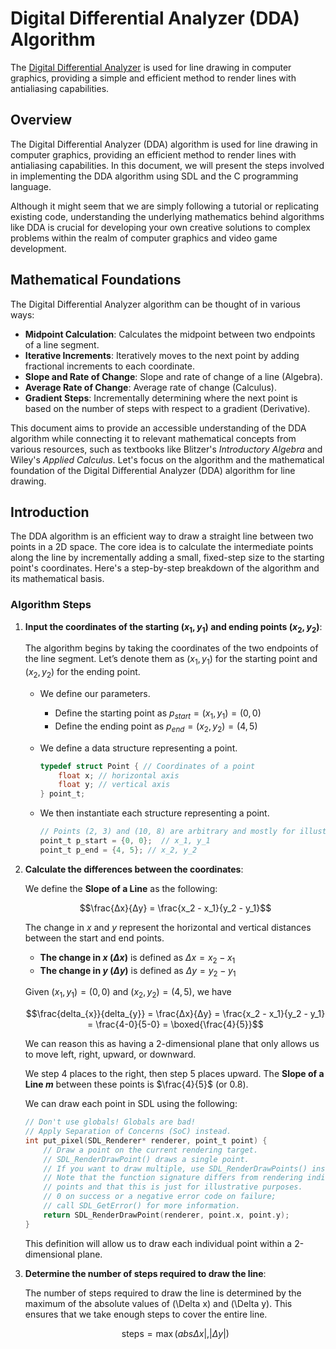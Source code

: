 # Digital Differential Analyzer (DDA) Algorithm

The [Digital Differential Analyzer](https://en.wikipedia.org/wiki/Digital_differential_analyser) is used for line drawing in computer graphics, providing a simple and efficient method to render lines with antialiasing capabilities.

## Overview

The Digital Differential Analyzer (DDA) algorithm is used for line drawing in computer graphics, providing an efficient method to render lines with antialiasing capabilities. In this document, we will present the steps involved in implementing the DDA algorithm using SDL and the C programming language.

Although it might seem that we are simply following a tutorial or replicating existing code, understanding the underlying mathematics behind algorithms like DDA is crucial for developing your own creative solutions to complex problems within the realm of computer graphics and video game development.

## Mathematical Foundations

The Digital Differential Analyzer algorithm can be thought of in various ways:

- **Midpoint Calculation**: Calculates the midpoint between two endpoints of a line segment.
- **Iterative Increments**: Iteratively moves to the next point by adding fractional increments to each coordinate.
- **Slope and Rate of Change**: Slope and rate of change of a line (Algebra).
- **Average Rate of Change**: Average rate of change (Calculus).
- **Gradient Steps**: Incrementally determining where the next point is based on the number of steps with respect to a gradient (Derivative).

This document aims to provide an accessible understanding of the DDA algorithm while connecting it to relevant mathematical concepts from various resources, such as textbooks like Blitzer's *Introductory Algebra* and Wiley's *Applied Calculus*.
Let's focus on the algorithm and the mathematical foundation of the Digital Differential Analyzer (DDA) algorithm for line drawing. 

## Introduction

The DDA algorithm is an efficient way to draw a straight line between two points in a 2D space. The core idea is to calculate the intermediate points along the line by incrementally adding a small, fixed-step size to the starting point's coordinates. Here's a step-by-step breakdown of the algorithm and its mathematical basis.

### Algorithm Steps

1. **Input the coordinates of the starting $(x_1, y_1)$ and ending points $(x_2, y_2)$**:

   The algorithm begins by taking the coordinates of the two endpoints of the line segment. Let’s denote them as $(x_1, y_1)$ for the starting point and $(x_2, y_2)$ for the ending point.

    - We define our parameters.

        - Define the starting point as $p_{start} = (x_1, y_1) = (0, 0)$
        - Define the ending point as $p_{end} = (x_2, y_2) = (4, 5)$

    - We define a data structure representing a point.

        ```c
        typedef struct Point { // Coordinates of a point
            float x; // horizontal axis
            float y; // vertical axis
        } point_t;
        ```

    - We then instantiate each structure representing a point.

        ```c
        // Points (2, 3) and (10, 8) are arbitrary and mostly for illustrative purposes
        point_t p_start = {0, 0};  // x_1, y_1
        point_t p_end = {4, 5}; // x_2, y_2
        ```

2. **Calculate the differences between the coordinates**:

    We define the **Slope of a Line** as the following:

    $$\frac{Δx}{Δy} = \frac{x_2 - x_1}{y_2 - y_1}$$

    The change in $x$ and $y$ represent the horizontal and vertical distances between the start and end points.

    - **The change in $x$ ($\Delta x$)** is defined as $\Delta x = x_2 - x_1$
    - **The change in $y$ ($\Delta y$)** is defined as $\Delta y = y_2 - y_1$
    
    Given $(x_1, y_1) = (0, 0)$ and $(x_2, y_2) = (4, 5)$, we have

    $$\frac{delta_{x}}{delta_{y}} = \frac{Δx}{Δy} = \frac{x_2 - x_1}{y_2 - y_1} = \frac{4-0}{5-0} = \boxed{\frac{4}{5}}$$

    We can reason this as having a 2-dimensional plane that only allows us to move $\text{left}$, $\text{right}$, $\text{upward}$, or $\text{downward}$.

    We step $4$ places to the $\text{right}$, then step $5$ places $\text{upward}$. The **Slope of a Line $m$** between these points is $\frac{4}{5}$ (or $0.8$).

    We can draw each point in SDL using the following:

    ```c
    // Don't use globals! Globals are bad!
    // Apply Separation of Concerns (SoC) instead.
    int put_pixel(SDL_Renderer* renderer, point_t point) {
        // Draw a point on the current rendering target.
        // SDL_RenderDrawPoint() draws a single point.
        // If you want to draw multiple, use SDL_RenderDrawPoints() instead.
        // Note that the function signature differs from rendering individual 
        // points and that this is just for illustrative purposes.
        // 0 on success or a negative error code on failure;
        // call SDL_GetError() for more information.
        return SDL_RenderDrawPoint(renderer, point.x, point.y);
    }
    ```

    This definition will allow us to draw each individual point within a 2-dimensional plane.

3. **Determine the number of steps required to draw the line**:

   The number of steps required to draw the line is determined by the maximum of the absolute values of \(\Delta x\) and \(\Delta y\). This ensures that we take enough steps to cover the entire line.

   $$\text{steps} = \max(abs\Delta x|, |\Delta y|)$$
